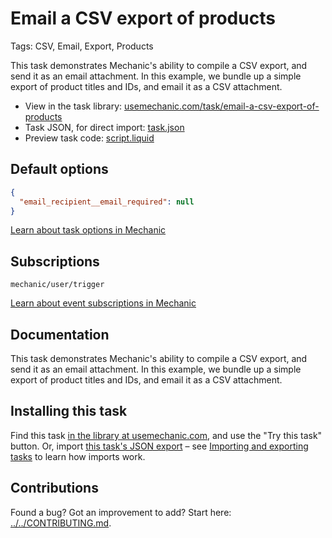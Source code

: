 # Email a CSV export of products

Tags: CSV, Email, Export, Products

This task demonstrates Mechanic's ability to compile a CSV export, and send it as an email attachment. In this example, we bundle up a simple export of product titles and IDs, and email it as a CSV attachment.

* View in the task library: [usemechanic.com/task/email-a-csv-export-of-products](https://usemechanic.com/task/email-a-csv-export-of-products)
* Task JSON, for direct import: [task.json](../../tasks/email-a-csv-export-of-products.json)
* Preview task code: [script.liquid](./script.liquid)

## Default options

```json
{
  "email_recipient__email_required": null
}
```

[Learn about task options in Mechanic](https://docs.usemechanic.com/article/471-task-options)

## Subscriptions

```liquid
mechanic/user/trigger
```

[Learn about event subscriptions in Mechanic](https://docs.usemechanic.com/article/408-subscriptions)

## Documentation

This task demonstrates Mechanic's ability to compile a CSV export, and send it as an email attachment. In this example, we bundle up a simple export of product titles and IDs, and email it as a CSV attachment.

## Installing this task

Find this task [in the library at usemechanic.com](https://usemechanic.com/task/email-a-csv-export-of-products), and use the "Try this task" button. Or, import [this task's JSON export](../../tasks/email-a-csv-export-of-products.json) – see [Importing and exporting tasks](https://docs.usemechanic.com/article/505-importing-and-exporting-tasks) to learn how imports work.

## Contributions

Found a bug? Got an improvement to add? Start here: [../../CONTRIBUTING.md](../../CONTRIBUTING.md).
